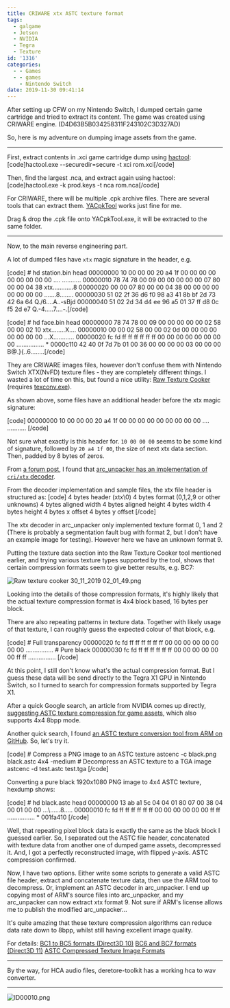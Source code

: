 ```yaml
---
title: CRIWARE xtx ASTC texture format
tags:
  - galgame
  - Jetson
  - NVIDIA
  - Tegra
  - Texture
id: '1316'
categories:
  - - Games
  - - games
    - Nintendo Switch
date: 2019-11-30 09:41:14
---
```


After setting up CFW on my Nintendo Switch, I dumped certain game cartridge and tried to extract its content. The game was created using CRIWARE engine. (D4D63B5B034258311F243102C3D327AD)

So, here is my adventure on dumping image assets from the game.
<!-- more -->
* * *

First, extract contents in .xci game cartridge dump using [hactool](https://github.com/SciresM/hactool): \[code\]hactool.exe --securedir=secure -t xci rom.xci\[/code\]

Then, find the largest .nca, and extract again using hactool: \[code\]hactool.exe -k prod.keys -t nca rom.nca\[/code\]

For CRIWARE, there will be multiple .cpk archive files. There are several tools that can extract them. [YACpkTool](https://github.com/Brolijah/YACpkTool) works just fine for me.

Drag & drop the .cpk file onto YACpkTool.exe, it will be extracted to the same folder.

* * *

Now, to the main reverse engineering part.

A lot of dumped files have `xtx` magic signature in the header, e.g.

\[code\] # hd station.bin head 00000000 10 00 00 00 20 a4 1f 00 00 00 00 00 00 00 00 00 .... ........... 00000010 78 74 78 00 09 00 00 00 00 00 07 80 00 00 04 38 xtx............8 00000020 00 00 07 80 00 00 04 38 00 00 00 00 00 00 00 00 .......8........ 00000030 51 02 2f 36 d6 f0 98 a3 41 8b bf 2d 73 42 6a 64 Q./6....A..-sBjd 00000040 51 02 2d 34 d4 ee 96 a5 01 37 ff d8 0c f5 2d e7 Q.-4.....7....-.\[/code\]

\[code\] # hd face.bin head 00000000 78 74 78 00 09 00 00 00 00 00 02 58 00 00 02 10 xtx........X.... 00000010 00 00 02 58 00 00 02 0d 00 00 00 00 00 00 00 00 ...X............ 00000020 fc fd ff ff ff ff ff ff 00 00 00 00 00 00 00 00 ................ \* 0000c110 42 40 0f 7d 7b 01 00 36 00 00 00 00 03 00 00 00 B@.}{..6........\[/code\]

They are CRIWARE images files, however don't confuse them with Nintendo Switch XTX(NvFD) texture files - they are completely different things. I wasted a lot of time on this, but found a nice utility: [Raw Texture Cooker](https://zenhax.com/viewtopic.php?t=7099) (requires [texconv.exe](https://github.com/microsoft/DirectXTex/releases)).

As shown above, some files have an additional header before the xtx magic signature:

\[code\] 00000000 10 00 00 00 20 a4 1f 00 00 00 00 00 00 00 00 00 .... ........... \[/code\]

Not sure what exactly is this header for. `10 00 00 00` seems to be some kind of signature, followed by `20 a4 1f 00`, the size of next xtx data section. Then, padded by 8 bytes of zeros.

From [a forum post](https://zenhax.com/viewtopic.php?t=9021), I found that [arc\_unpacker has an implementation of `cri/xtx` decoder](https://github.com/vn-tools/arc_unpacker/blob/b9843a13e2b67a618020fc12918aa8d7697ddfd5/src/dec/cri/xtx_image_decoder.cc).

From the decoder implementation and sample files, the xtx file header is structured as: \[code\] 4 bytes header (xtx\\0) 4 bytes format (0,1,2,9 or other unknowns) 4 bytes aligned width 4 bytes aligned height 4 bytes width 4 bytes height 4 bytes x offset 4 bytes y offset \[/code\]

The xtx decoder in arc\_unpacker only implemented texture format 0, 1 and 2 (There is probably a segmentation fault bug with format 2, but I don't have an example image for testing). However here we have an unknown format 9.

Putting the texture data section into the Raw Texture Cooker tool mentioned earlier, and trying various texture types supported by the tool, shows that certain compression formats seem to give better results, e.g. BC7:

![Raw texture cooker 30_11_2019 02_01_49.png](raw-texture-cooker-30_11_2019-02_01_49.png)

Looking into the details of those compression formats, it's highly likely that the actual texture compression format is 4x4 block based, 16 bytes per block.

There are also repeating patterns in texture data. Together with likely usage of that texture, I can roughly guess the expected colour of that block, e.g.

\[code\] # Full transparency 00000020 fc fd ff ff ff ff ff ff 00 00 00 00 00 00 00 00 ................ # Pure black 00000030 fc fd ff ff ff ff ff ff 00 00 00 00 00 00 ff ff ................ \[/code\]

At this point, I still don't know what's the actual compression format. But I guess these data will be send directly to the Tegra X1 GPU in Nintendo Switch, so I turned to search for compression formats supported by Tegra X1.

After a quick Google search, an article from NVIDIA comes up directly, [suggesting ASTC texture compression for game assets](https://developer.nvidia.com/astc-texture-compression-for-game-assets), which also supports 4x4 8bpp mode.

Another quick search, I found [an ASTC texture conversion tool from ARM on GitHub](https://github.com/ARM-software/astc-encoder). So, let's try it.

\[code\] # Compress a PNG image to an ASTC texture astcenc -c black.png black.astc 4x4 -medium # Decompress an ASTC texture to a TGA image astcenc -d test.astc test.tga \[/code\]

Converting a pure black 1920x1080 PNG image to 4x4 ASTC texture, hexdump shows:

\[code\] # hd black.astc head 00000000 13 ab a1 5c 04 04 01 80 07 00 38 04 00 01 00 00 ...\\......8..... 00000010 fc fd ff ff ff ff ff ff 00 00 00 00 00 00 ff ff ................ \* 001fa410 \[/code\]

Well, that repeating pixel block data is exactly the same as the black block I guessed earlier. So, I separated out the ASTC file header, concatenated with texture data from another one of dumped game assets, decompressed it. And, I got a perfectly reconstructed image, with flipped y-axis. ASTC compression confirmed.

Now, I have two options. Either write some scripts to generate a valid ASTC file header, extract and concatenate texture data, then use the ARM tool to decompress. Or, implement an ASTC decoder in arc\_unpacker. I end up copying most of ARM's source files into arc\_unpacker, and my arc\_unpacker can now extract xtx format 9. Not sure if ARM's license allows me to publish the modified arc\_unpacker...

It's quite amazing that these texture compression algorithms can reduce data rate down to 8bpp, whilst still having excellent image quality.

For details: [BC1 to BC5 formats (Direct3D 10)](https://docs.microsoft.com/en-gb/windows/win32/direct3d10/d3d10-graphics-programming-guide-resources-block-compression) [BC6 and BC7 formats (Direct3D 11)](https://docs.microsoft.com/en-us/windows/win32/direct3d11/texture-block-compression-in-direct3d-11) [ASTC Compressed Texture Image Formats](https://www.khronos.org/registry/DataFormat/specs/1.2/dataformat.1.2.html#ASTC)

* * *

By the way, for HCA audio files, deretore-toolkit has a working hca to wav converter.

* * *

![ID00010.png](id00010.png)